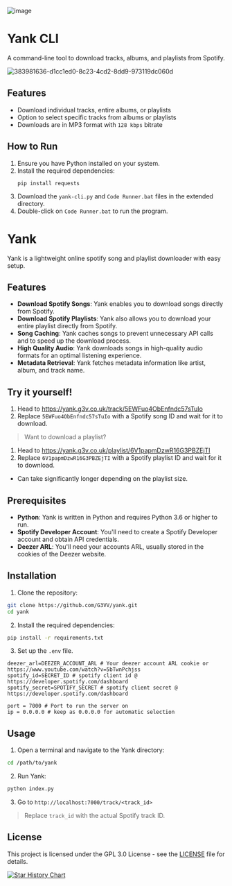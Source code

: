 ![image](https://github.com/G3VV/Yank/assets/46306494/26eb50df-67f1-454a-ad3f-c286d54ebe61)

# Yank CLI

A command-line tool to download tracks, albums, and playlists from Spotify.

![383981636-d1cc1ed0-8c23-4cd2-8dd9-973119dc060d](https://github.com/user-attachments/assets/e11349cc-d20c-4788-a637-8061dfb2f87c)

## Features

- Download individual tracks, entire albums, or playlists
- Option to select specific tracks from albums or playlists
- Downloads are in MP3 format with `128 kbps` bitrate

## How to Run

1. Ensure you have Python installed on your system.
2. Install the required dependencies:
   ```
   pip install requests
   ```
3. Download the `yank-cli.py` and `Code Runner.bat` files in the extended directory.
4. Double-click on `Code Runner.bat` to run the program.

# Yank

Yank is a lightweight online spotify song and playlist downloader with easy setup.

## Features

- **Download Spotify Songs**: Yank enables you to download songs directly from Spotify.
- **Download Spotify Playlists**: Yank also allows you to download your entire playlist directly from Spotify.
- **Song Caching**: Yank caches songs to prevent unnecessary API calls and to speed up the download process.
- **High Quality Audio**: Yank downloads songs in high-quality audio formats for an optimal listening experience.
- **Metadata Retrieval**: Yank fetches metadata information like artist, album, and track name.

## Try it yourself!
1. Head to https://yank.g3v.co.uk/track/5EWFuo4ObEnfndc57sTuIo
2. Replace `5EWFuo4ObEnfndc57sTuIo` with a Spotify song ID and wait for it to download.

> Want to download a playlist?

1. Head to https://yank.g3v.co.uk/playlist/6V1papmDzwR16G3PBZEjTI
2. Replace `6V1papmDzwR16G3PBZEjTI` with a Spotify playlist ID and wait for it to download.
- Can take significantly longer depending on the playlist size.

## Prerequisites

- **Python**: Yank is written in Python and requires Python 3.6 or higher to run.
- **Spotify Developer Account**: You'll need to create a Spotify Developer account and obtain API credentials.
- **Deezer ARL**: You'll need your accounts ARL, usually stored in the cookies of the Deezer website.

## Installation

1. Clone the repository:

```bash
git clone https://github.com/G3VV/yank.git
cd yank
```

2. Install the required dependencies:

```bash
pip install -r requirements.txt
```

3. Set up the `.env` file.
```env
deezer_arl=DEEZER_ACCOUNT_ARL # Your deezer account ARL cookie or https://www.youtube.com/watch?v=5bTwnPchjss
spotify_id=SECRET_ID # spotify client id @ https://developer.spotify.com/dashboard
spotify_secret=SPOTIFY_SECRET # spotify client secret @ https://developer.spotify.com/dashboard

port = 7000 # Port to run the server on
ip = 0.0.0.0 # keep as 0.0.0.0 for automatic selection
```

## Usage

1. Open a terminal and navigate to the Yank directory:

```bash
cd /path/to/yank
```

2. Run Yank:

```bash
python index.py
```

3. Go to `http://localhost:7000/track/<track_id>`
> Replace `track_id` with the actual Spotify track ID.

## License

This project is licensed under the GPL 3.0 License - see the [LICENSE](LICENSE) file for details.

[![Star History Chart](https://api.star-history.com/svg?repos=G3VV/Yank&type=Date)](https://star-history.com/#G3VV/Yank&Date)
